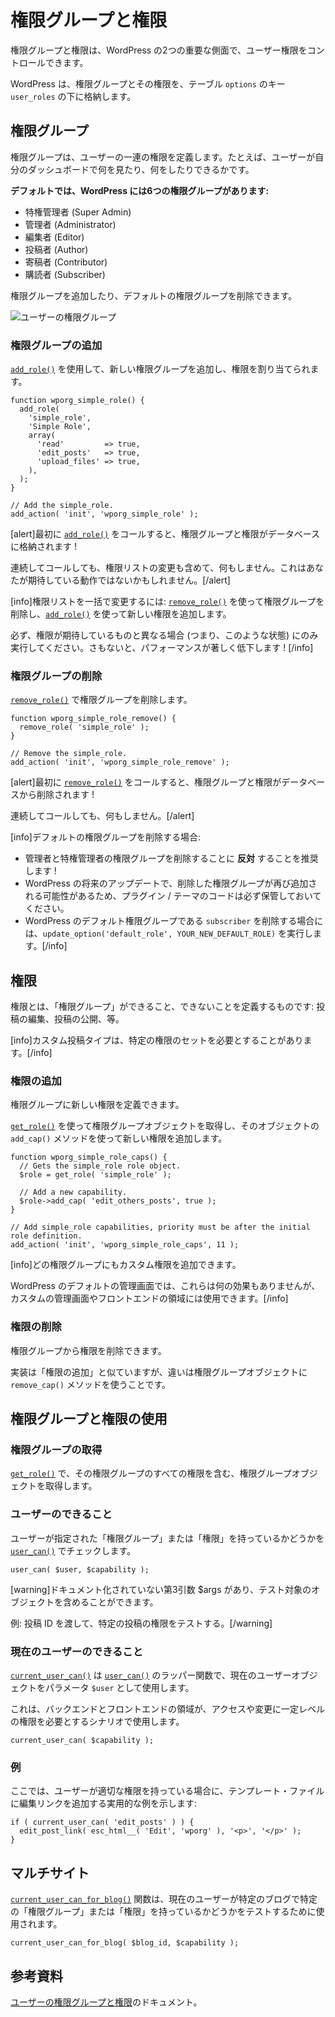 <!--
# Roles and Capabilities
-->

# 権限グループと権限

<!--
Roles and capabilities are two important aspects of WordPress that allow you to control user privileges.
-->

権限グループと権限は、WordPress の2つの重要な側面で、ユーザー権限をコントロールできます。

<!--
WordPress stores the Roles and their Capabilities in the `options` table under the `user_roles` key.
-->

WordPress は、権限グループとその権限を、テーブル `options` のキー `user_roles` の下に格納します。

<!--
## Roles
-->

## 権限グループ

<!--
A role defines a set of capabilities for a user. For example, what the user may see and do in his dashboard.
-->

権限グループは、ユーザーの一連の権限を定義します。たとえば、ユーザーが自分のダッシュボードで何を見たり、何をしたりできるかです。

<!--
**By default, WordPress have six roles:**
-->

**デフォルトでは、WordPress には6つの権限グループがあります:**

<!--
- Super Admin
- Administrator
- Editor
- Author
- Contributor
- Subscriber
-->

- 特権管理者 (Super Admin)
- 管理者 (Administrator)
- 編集者 (Editor)
- 投稿者 (Author)
- 寄稿者 (Contributor)
- 購読者 (Subscriber)

<!--
More roles can be added and the default roles can be removed.
-->

権限グループを追加したり、デフォルトの権限グループを削除できます。

<!--
![Users roles](https://i3.wp.com/developer.wordpress.org/files/2014/09/wp-roles.png)
-->

![ユーザーの権限グループ](https://i3.wp.com/developer.wordpress.org/files/2014/09/wp-roles.png)

<!--
### Adding Roles
-->

### 権限グループの追加

<!--
Add new roles and assign capabilities to them with [`add_role()`](https://developer.wordpress.org/reference/functions/add_role/).
-->

[`add_role()`](https://developer.wordpress.org/reference/functions/add_role/) を使用して、新しい権限グループを追加し、権限を割り当てられます。

```
function wporg_simple_role() {
  add_role(
    'simple_role',
    'Simple Role',
    array(
      'read'         => true,
      'edit_posts'   => true,
      'upload_files' => true,
    ),
  );
}

// Add the simple_role.
add_action( 'init', 'wporg_simple_role' );
```

<!--
[alert]After the first call to [`add_role()`](https://developer.wordpress.org/reference/functions/add_role/), the Role and it's Capabilities will be stored in the database!
-->

[alert]最初に [`add_role()`](https://developer.wordpress.org/reference/functions/add_role/) をコールすると、権限グループと権限がデータベースに格納されます !

<!--
Sequential calls will do nothing: including altering the capabilities list, which might not be the behavior that you're expecting.[/alert]
-->

連続してコールしても、権限リストの変更も含めて、何もしません。これはあなたが期待している動作ではないかもしれません。[/alert]

<!--
[info]To alter the capabilities list in bulk: remove the role using [`remove_role()`](https://developer.wordpress.org/reference/functions/remove_role/) and add it again using [`add_role()`](https://developer.wordpress.org/reference/functions/add_role/) with the new capabilities.
-->

[info]権限リストを一括で変更するには: [`remove_role()`](https://developer.wordpress.org/reference/functions/remove_role/) を使って権限グループを削除し、[`add_role()`](https://developer.wordpress.org/reference/functions/add_role/) を使って新しい権限を追加します。

<!--
Make sure to do it only if the capabilities differ from what you're expecting (i.e. condition this) or you'll degrade performance considerably![/info]
-->

必ず、権限が期待しているものと異なる場合 (つまり、このような状態) にのみ実行してください。さもないと、パフォーマンスが著しく低下します ! [/info]

<!--
### Removing Roles
-->

### 権限グループの削除

<!--
Remove roles with [`remove_role()`](https://developer.wordpress.org/reference/functions/remove_role/).
-->

[`remove_role()`](https://developer.wordpress.org/reference/functions/remove_role/) で権限グループを削除します。

```
function wporg_simple_role_remove() {
  remove_role( 'simple_role' );
}

// Remove the simple_role.
add_action( 'init', 'wporg_simple_role_remove' );
```

<!--
[alert]After the first call to [`remove_role()`](https://developer.wordpress.org/reference/functions/remove_role/), the Role and it's Capabilities will be removed from the database!
-->

[alert]最初に [`remove_role()`](https://developer.wordpress.org/reference/functions/remove_role/) をコールすると、権限グループと権限がデータベースから削除されます !

<!--
Sequential calls will do nothing.[/alert]
-->

連続してコールしても、何もしません。[/alert]

<!--
[info]If you're removing the default roles:
-->

[info]デフォルトの権限グループを削除する場合:

<!--
- We advise **against** removing the Administrator and Super Admin roles!
- Make sure to keep the code in your plugin/theme as future WordPress updates may add these roles again.
- Run `update_option('default_role', YOUR_NEW_DEFAULT_ROLE)` since you'll be deleting `subscriber` which is WP's default role.[/info]
-->

- 管理者と特権管理者の権限グループを削除することに **反対** することを推奨します !
- WordPress の将来のアップデートで、削除した権限グループが再び追加される可能性があるため、プラグイン / テーマのコードは必ず保管しておいてください。
- WordPress のデフォルト権限グループである `subscriber` を削除する場合には、`update_option('default_role', YOUR_NEW_DEFAULT_ROLE)` を実行します。[/info]

<!--
## Capabilities
-->

## 権限

<!--
Capabilities define what a **role** can and can not do: edit posts, publish posts, etc.
-->

権限とは、「権限グループ」ができること、できないことを定義するものです: 投稿の編集、投稿の公開、等。

<!--
[info]Custom post types can require a certain set of Capabilities.[/info]
-->

[info]カスタム投稿タイプは、特定の権限のセットを必要とすることがあります。[/info]

<!--
### Adding Capabilities
-->

### 権限の追加

<!--
You may define new capabilities for a role.
-->

権限グループに新しい権限を定義できます。

<!--
Use [`get_role()`](https://developer.wordpress.org/reference/functions/get_role/) to get the role object, then use the `add_cap()` method of that object to add a new capability.
-->

[`get_role()`](https://developer.wordpress.org/reference/functions/get_role/) を使って権限グループオブジェクトを取得し、そのオブジェクトの `add_cap()` メソッドを使って新しい権限を追加します。

```
function wporg_simple_role_caps() {
  // Gets the simple_role role object.
  $role = get_role( 'simple_role' );

  // Add a new capability.
  $role->add_cap( 'edit_others_posts', true );
}

// Add simple_role capabilities, priority must be after the initial role definition.
add_action( 'init', 'wporg_simple_role_caps', 11 );
```

<!--
[info]It's possible to add custom capabilities to any role.
-->

[info]どの権限グループにもカスタム権限を追加できます。

<!--
Under the default WordPress admin, they would have no effect, but they can be used for custom admin screen and front-end areas.[/info]
-->

WordPress のデフォルトの管理画面では、これらは何の効果もありませんが、カスタムの管理画面やフロントエンドの領域には使用できます。[/info]

<!--
### Removing Capabilities
-->

### 権限の削除

<!--
You may remove capabilities from a role.
-->

権限グループから権限を削除できます。

<!--
The implementation is similar to Adding Capabilities with the difference being the use of `remove_cap()` method for the role object.
-->

実装は「権限の追加」と似ていますが、違いは権限グループオブジェクトに `remove_cap()` メソッドを使うことです。

<!--
## Using Roles and Capabilities
-->

## 権限グループと権限の使用

<!--
### Get Role
-->

### 権限グループの取得

<!--
Get the role object including all of it's capabilities with [`get_role()`](https://developer.wordpress.org/reference/functions/get_role/).
-->

[`get_role()`](https://developer.wordpress.org/reference/functions/get_role/) で、その権限グループのすべての権限を含む、権限グループオブジェクトを取得します。

<!--
### User Can
-->

### ユーザーのできること

<!--
Check if a user have a specified **role** or **capability** with [`user_can()`](https://developer.wordpress.org/reference/functions/user_can/).
-->

ユーザーが指定された「権限グループ」または「権限」を持っているかどうかを [`user_can()`](https://developer.wordpress.org/reference/functions/user_can/) でチェックします。

```
user_can( $user, $capability );
```

<!--
[warning]There is an undocumented, third argument, $args, that may include the object against which the test should be performed.
-->

[warning]ドキュメント化されていない第3引数 $args があり、テスト対象のオブジェクトを含めることができます。

<!--
E.g. Pass a post ID to test for the capability of that specific post.[/warning]
-->

例: 投稿 ID を渡して、特定の投稿の権限をテストする。[/warning]

<!--
### Current User Can
-->

### 現在のユーザーのできること

<!--
[`current_user_can()`](https://developer.wordpress.org/reference/functions/current_user_can/) is a wrapper function for [`user_can()`](https://developer.wordpress.org/reference/functions/user_can/) using the current user object as the `$user` parameter.
-->

[`current_user_can()`](https://developer.wordpress.org/reference/functions/current_user_can/) は [`user_can()`](https://developer.wordpress.org/reference/functions/user_can/) のラッパー関数で、現在のユーザーオブジェクトをパラメータ `$user` として使用します。

<!--
Use this in scenarios where back-end and front-end areas should require a certain level of privileges to access and/or modify.
-->

これは、バックエンドとフロントエンドの領域が、アクセスや変更に一定レベルの権限を必要とするシナリオで使用します。

```
current_user_can( $capability );
```

<!--
### Example
-->

### 例

<!--
Here's a practical example of adding an Edit link on the in a template file if the user has the proper capability:
-->

ここでは、ユーザーが適切な権限を持っている場合に、テンプレート・ファイルに編集リンクを追加する実用的な例を示します:

```
if ( current_user_can( 'edit_posts' ) ) {
  edit_post_link( esc_html__( 'Edit', 'wporg' ), '<p>', '</p>' );
}
```

<!--
## Multisite
-->

## マルチサイト

<!--
The [`current_user_can_for_blog()`](https://developer.wordpress.org/reference/functions/current_user_can_for_blog/) function is used to test if the current user has a certain **role** or **capability** on a specific blog.
-->

[`current_user_can_for_blog()`](https://developer.wordpress.org/reference/functions/current_user_can_for_blog/) 関数は、現在のユーザーが特定のブログで特定の「権限グループ」または「権限」を持っているかどうかをテストするために使用されます。

```
current_user_can_for_blog( $blog_id, $capability );
```

<!--
## Reference
-->

## 参考資料

<!--
Codex Reference for [User Roles and Capabilities](https://wordpress.org/documentation/article/roles-and-capabilities/).
-->

[ユーザーの権限グループと権限](https://ja.wordpress.org/support/article/roles-and-capabilities/)のドキュメント。
